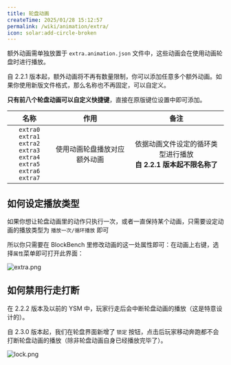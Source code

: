 ```yaml
---
title: 轮盘动画
createTime: 2025/01/28 15:12:57
permalink: /wiki/animation/extra/
icon: solar:add-circle-broken
---
```



额外动画需单独放置于 `extra.animation.json` 文件中，这些动画会在使用动画轮盘时进行播放。

自 2.2.1 版本起，额外动画将不再有数量限制，你可以添加任意多个额外动画。如果你使用新版文件格式，那么名称也不再固定，可以自定义。

**只有前八个轮盘动画可以自定义快捷键**，直接在原版键位设置中即可添加。

|                                        名称                                        |       作用       |                    备注                     |
|:--------------------------------------------------------------------------------:|:--------------:|:-----------------------------------------:|
| `extra0` `extra1`<br>`extra2` `extra3`<br>`extra4` `extra5`<br>`extra6` `extra7` | 使用动画轮盘播放对应额外动画 | 依据动画文件设定的循环类型进行播放<br>**自 2.2.1 版本起不限名称了** |

## 如何设定播放类型

如果你想让轮盘动画里的动作只执行一次，或者一直保持某个动画，只需要设定动画的播放类型为 `播放一次/循环播放` 即可

所以你只需要在 BlockBench 里修改动画的这一处属性即可：在动画上右键，选择`属性`菜单即可打开此界面：

![extra.png](https://s2.loli.net/2025/01/30/Vxr6khACRDjHKYd.png)

## 如何禁用行走打断

在 2.2.2 版本及以前的 YSM 中，玩家行走后会中断轮盘动画的播放（这是特意设计的）。

自 2.3.0 版本起，我们在轮盘界面新增了 `锁定` 按钮，点击后玩家移动奔跑都不会打断轮盘动画的播放（除非轮盘动画自身已经播放完毕了）。

![lock.png](https://s2.loli.net/2025/01/30/PoFnd8Qpemg32V7.png)